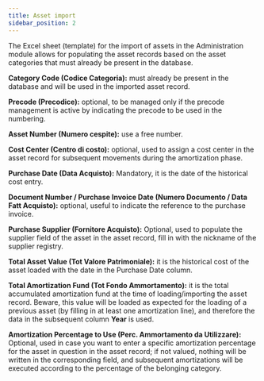```yaml
---
title: Asset import
sidebar_position: 2
---
```


The Excel sheet (template) for the import of assets in the Administration module allows for populating the asset records based on the asset categories that must already be present in the database.

**Category Code (Codice Categoria):** must already be present in the database and will be used in the imported asset record.

**Precode (Precodice):** optional, to be managed only if the precode management is active by indicating the precode to be used in the numbering.

**Asset Number (Numero cespite):** use a free number.

**Cost Center (Centro di costo):** optional, used to assign a cost center in the asset record for subsequent movements during the amortization phase.

**Purchase Date (Data Acquisto):** Mandatory, it is the date of the historical cost entry.

**Document Number / Purchase Invoice Date (Numero Documento / Data Fatt Acquisto):** optional, useful to indicate the reference to the purchase invoice.

**Purchase Supplier (Fornitore Acquisto):** Optional, used to populate the supplier field of the asset in the asset record, fill in with the nickname of the supplier registry.

**Total Asset Value (Tot Valore Patrimoniale):** it is the historical cost of the asset loaded with the date in the Purchase Date column.

**Total Amortization Fund (Tot Fondo Ammortamento):** it is the total accumulated amortization fund at the time of loading/importing the asset record. Beware, this value will be loaded as expected for the loading of a previous asset (by filling in at least one amortization line), and therefore the data in the subsequent column **Year** is used.

**Amortization Percentage to Use (Perc. Ammortamento da Utilizzare):** Optional, used in case you want to enter a specific amortization percentage for the asset in question in the asset record; if not valued, nothing will be written in the corresponding field, and subsequent amortizations will be executed according to the percentage of the belonging category.
